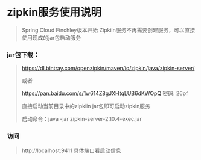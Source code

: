 # zipkin服务使用说明
> Spring Cloud Finchley版本开始 Zipkiin服务不再需要创建服务，可以直接使用现成的jar包启动服务
> 
### jar包下载：
> 
> https://dl.bintray.com/openzipkin/maven/io/zipkin/java/zipkin-server/ 
>
> 或者
>
> https://pan.baidu.com/s/1w614Z8gJXHtqLUB6dKWOpQ 密码: 26pf
> 
> 直接启动当前目录中的zipkiin jar包即可启动zipkin服务
> 
> 启动命令：java -jar zipkin-server-2.10.4-exec.jar
>
### 访问
> http://localhost:9411 具体端口看启动信息
> 
